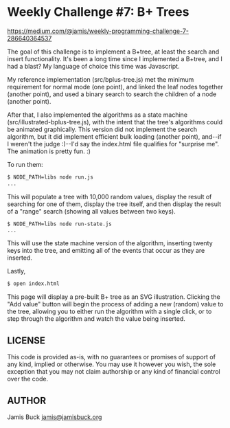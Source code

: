 # Weekly Challenge #7: B+ Trees

https://medium.com/@jamis/weekly-programming-challenge-7-286640364537

The goal of this challenge is to implement a B+tree, at least the search
and insert functionality. It's been a long time since I implemented a B+tree,
and I had a blast? My language of choice this time was Javascript.

My reference implementation (src/bplus-tree.js) met the minimum requirement
for normal mode (one point), and linked the leaf nodes together (another point),
and used a binary search to search the children of a node (another point).

After that, I also implemented the algorithms as a state machine
(src/illustrated-bplus-tree.js), with the intent that the tree's algorithms
could be animated graphically. This version did not implement the search
algorithm, but it did implement efficient bulk loading (another point),
and--if I weren't the judge :)--I'd say the index.html file qualifies for
"surprise me". The animation is pretty fun. :)

To run them:

```sh
$ NODE_PATH=libs node run.js
...
```

This will populate a tree with 10,000 random values, display the result
of searching for one of them, display the tree itself, and then display
the result of a "range" search (showing all values between two keys).

```sh
$ NODE_PATH=libs node run-state.js
...
```

This will use the state machine version of the algorithm, inserting
twenty keys into the tree, and emitting all of the events that occur
as they are inserted.

Lastly,

```sh
$ open index.html
```

This page will display a pre-built B+ tree as an SVG illustration. Clicking
the "Add value" button will begin the process of adding a new (random) value
to the tree, allowing you to either run the algorithm with a single click,
or to step through the algorithm and watch the value being inserted.

## LICENSE

This code is provided as-is, with no guarantees or promises of support of
any kind, implied or otherwise. You may use it however you wish, the sole
exception that you may not claim authorship or any kind of financial control
over the code.


## AUTHOR

Jamis Buck <jamis@jamisbuck.org>
